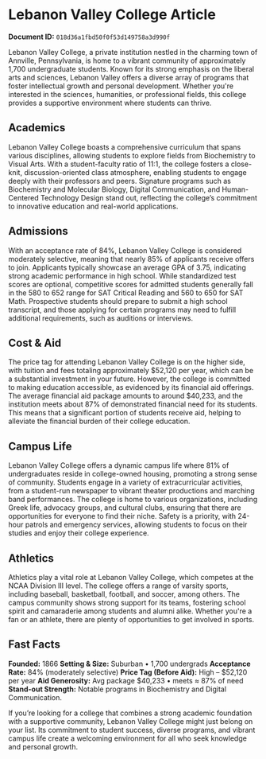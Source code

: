 # Lebanon Valley College Article

**Document ID:** `018d36a1fbd50f0f53d149758a3d990f`

Lebanon Valley College, a private institution nestled in the charming town of Annville, Pennsylvania, is home to a vibrant community of approximately 1,700 undergraduate students. Known for its strong emphasis on the liberal arts and sciences, Lebanon Valley offers a diverse array of programs that foster intellectual growth and personal development. Whether you're interested in the sciences, humanities, or professional fields, this college provides a supportive environment where students can thrive.

## Academics

Lebanon Valley College boasts a comprehensive curriculum that spans various disciplines, allowing students to explore fields from Biochemistry to Visual Arts. With a student-faculty ratio of 11:1, the college fosters a close-knit, discussion-oriented class atmosphere, enabling students to engage deeply with their professors and peers. Signature programs such as Biochemistry and Molecular Biology, Digital Communication, and Human-Centered Technology Design stand out, reflecting the college’s commitment to innovative education and real-world applications.

## Admissions

With an acceptance rate of 84%, Lebanon Valley College is considered moderately selective, meaning that nearly 85% of applicants receive offers to join. Applicants typically showcase an average GPA of 3.75, indicating strong academic performance in high school. While standardized test scores are optional, competitive scores for admitted students generally fall in the 580 to 652 range for SAT Critical Reading and 560 to 650 for SAT Math. Prospective students should prepare to submit a high school transcript, and those applying for certain programs may need to fulfill additional requirements, such as auditions or interviews.

## Cost & Aid

The price tag for attending Lebanon Valley College is on the higher side, with tuition and fees totaling approximately $52,120 per year, which can be a substantial investment in your future. However, the college is committed to making education accessible, as evidenced by its financial aid offerings. The average financial aid package amounts to around $40,233, and the institution meets about 87% of demonstrated financial need for its students. This means that a significant portion of students receive aid, helping to alleviate the financial burden of their college education.

## Campus Life

Lebanon Valley College offers a dynamic campus life where 81% of undergraduates reside in college-owned housing, promoting a strong sense of community. Students engage in a variety of extracurricular activities, from a student-run newspaper to vibrant theater productions and marching band performances. The college is home to various organizations, including Greek life, advocacy groups, and cultural clubs, ensuring that there are opportunities for everyone to find their niche. Safety is a priority, with 24-hour patrols and emergency services, allowing students to focus on their studies and enjoy their college experience.

## Athletics

Athletics play a vital role at Lebanon Valley College, which competes at the NCAA Division III level. The college offers a range of varsity sports, including baseball, basketball, football, and soccer, among others. The campus community shows strong support for its teams, fostering school spirit and camaraderie among students and alumni alike. Whether you're a fan or an athlete, there are plenty of opportunities to get involved in sports.

## Fast Facts
**Founded:** 1866
**Setting & Size:** Suburban • 1,700 undergrads
**Acceptance Rate:** 84% (moderately selective)
**Price Tag (Before Aid):** High – $52,120 per year
**Aid Generosity:** Avg package $40,233 • meets ≈ 87% of need
**Stand-out Strength:** Notable programs in Biochemistry and Digital Communication.

If you’re looking for a college that combines a strong academic foundation with a supportive community, Lebanon Valley College might just belong on your list. Its commitment to student success, diverse programs, and vibrant campus life create a welcoming environment for all who seek knowledge and personal growth.

